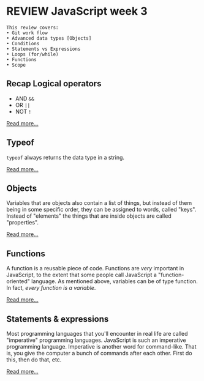 # REVIEW JavaScript week 3

```
This review covers:
• Git work flow
• Advanced data types [Objects]
• Conditions
• Statements vs Expressions
• Loops (for/while)
• Functions
• Scope
```

## Recap Logical operators

* AND `&&`
* OR `||`
* NOT `!`

[Read more...](../fundamentals/operators.md#logical-operators)

## Typeof

`typeof` always returns the data type in a string.

[Read more...](../fundamentals/operators.md#typeof-operator)

## Objects

Variables that are objects also contain a list of things, but instead of them being in some specific order, they can be assigned to words, called "keys". Instead of "elements" the things that are inside objects are called "properties".

[Read more...](../fundamentals/objects.md)

## Functions

A function is a reusable piece of code. Functions are *very* important in JavaScript, to the extent that some people call JavaScript a "function-oriented" language. As mentioned above, variables can be of type function. In fact, *every function is a variable*.

[Read more...](../fundamentals/functions.md)

## Statements & expressions

Most programming languages that you'll encounter in real life are called "imperative" programming languages. JavaScript is such an imperative programming language. Imperative is another word for command-like. That is, you give the computer a bunch of commands after each other. First do this, then do that, etc.

[Read more...](../fundamentals/statements_expressions.md)
